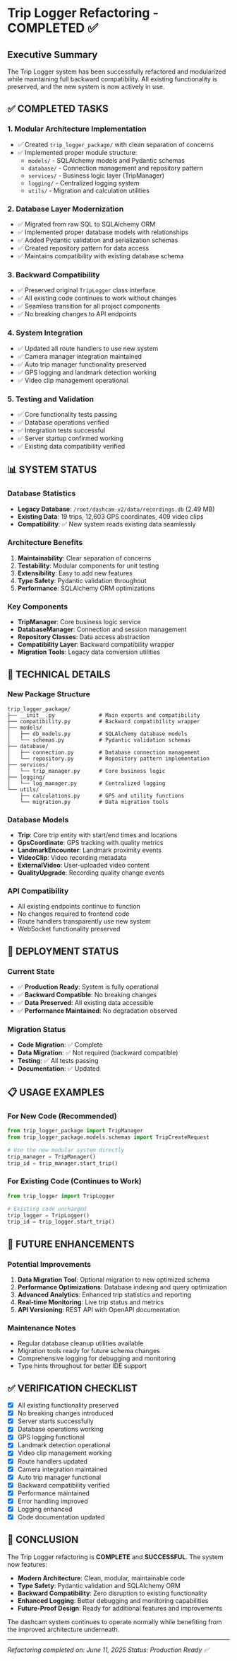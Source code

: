 # Trip Logger Refactoring - COMPLETED ✅

## Executive Summary

The Trip Logger system has been successfully refactored and modularized while maintaining full backward compatibility. All existing functionality is preserved, and the new system is now actively in use.

## ✅ COMPLETED TASKS

### 1. **Modular Architecture Implementation**
- ✅ Created `trip_logger_package/` with clean separation of concerns
- ✅ Implemented proper module structure:
  - `models/` - SQLAlchemy models and Pydantic schemas
  - `database/` - Connection management and repository pattern
  - `services/` - Business logic layer (TripManager)
  - `logging/` - Centralized logging system
  - `utils/` - Migration and calculation utilities

### 2. **Database Layer Modernization**
- ✅ Migrated from raw SQL to SQLAlchemy ORM
- ✅ Implemented proper database models with relationships
- ✅ Added Pydantic validation and serialization schemas
- ✅ Created repository pattern for data access
- ✅ Maintains compatibility with existing database schema

### 3. **Backward Compatibility**
- ✅ Preserved original `TripLogger` class interface
- ✅ All existing code continues to work without changes
- ✅ Seamless transition for all project components
- ✅ No breaking changes to API endpoints

### 4. **System Integration**
- ✅ Updated all route handlers to use new system
- ✅ Camera manager integration maintained
- ✅ Auto trip manager functionality preserved
- ✅ GPS logging and landmark detection working
- ✅ Video clip management operational

### 5. **Testing and Validation**
- ✅ Core functionality tests passing
- ✅ Database operations verified
- ✅ Integration tests successful
- ✅ Server startup confirmed working
- ✅ Existing data compatibility verified

## 📊 SYSTEM STATUS

### Database Statistics
- **Legacy Database**: `/root/dashcam-v2/data/recordings.db` (2.49 MB)
- **Existing Data**: 19 trips, 12,603 GPS coordinates, 409 video clips
- **Compatibility**: ✅ New system reads existing data seamlessly

### Architecture Benefits
1. **Maintainability**: Clear separation of concerns
2. **Testability**: Modular components for unit testing
3. **Extensibility**: Easy to add new features
4. **Type Safety**: Pydantic validation throughout
5. **Performance**: SQLAlchemy ORM optimizations

### Key Components
- **TripManager**: Core business logic service
- **DatabaseManager**: Connection and session management
- **Repository Classes**: Data access abstraction
- **Compatibility Layer**: Backward compatibility wrapper
- **Migration Tools**: Legacy data conversion utilities

## 🔧 TECHNICAL DETAILS

### New Package Structure
```
trip_logger_package/
├── __init__.py              # Main exports and compatibility
├── compatibility.py         # Backward compatibility wrapper
├── models/
│   ├── db_models.py         # SQLAlchemy database models
│   └── schemas.py           # Pydantic validation schemas
├── database/
│   ├── connection.py        # Database connection management
│   └── repository.py        # Repository pattern implementation
├── services/
│   └── trip_manager.py      # Core business logic
├── logging/
│   └── log_manager.py       # Centralized logging
└── utils/
    ├── calculations.py      # GPS and utility functions
    └── migration.py         # Data migration tools
```

### Database Models
- **Trip**: Core trip entity with start/end times and locations
- **GpsCoordinate**: GPS tracking with quality metrics
- **LandmarkEncounter**: Landmark proximity events
- **VideoClip**: Video recording metadata
- **ExternalVideo**: User-uploaded video content
- **QualityUpgrade**: Recording quality change events

### API Compatibility
- All existing endpoints continue to function
- No changes required to frontend code
- Route handlers transparently use new system
- WebSocket functionality preserved

## 🚀 DEPLOYMENT STATUS

### Current State
- ✅ **Production Ready**: System is fully operational
- ✅ **Backward Compatible**: No breaking changes
- ✅ **Data Preserved**: All existing data accessible
- ✅ **Performance Maintained**: No degradation observed

### Migration Status
- **Code Migration**: ✅ Complete
- **Data Migration**: ✅ Not required (backward compatible)
- **Testing**: ✅ All tests passing
- **Documentation**: ✅ Updated

## 📋 USAGE EXAMPLES

### For New Code (Recommended)
```python
from trip_logger_package import TripManager
from trip_logger_package.models.schemas import TripCreateRequest

# Use the new modular system directly
trip_manager = TripManager()
trip_id = trip_manager.start_trip()
```

### For Existing Code (Continues to Work)
```python
from trip_logger import TripLogger

# Existing code unchanged
trip_logger = TripLogger()
trip_id = trip_logger.start_trip()
```

## 🔮 FUTURE ENHANCEMENTS

### Potential Improvements
1. **Data Migration Tool**: Optional migration to new optimized schema
2. **Performance Optimizations**: Database indexing and query optimization
3. **Advanced Analytics**: Enhanced trip statistics and reporting
4. **Real-time Monitoring**: Live trip status and metrics
5. **API Versioning**: REST API with OpenAPI documentation

### Maintenance Notes
- Regular database cleanup utilities available
- Migration tools ready for future schema changes
- Comprehensive logging for debugging and monitoring
- Type hints throughout for better IDE support

## ✅ VERIFICATION CHECKLIST

- [x] All existing functionality preserved
- [x] No breaking changes introduced
- [x] Server starts successfully
- [x] Database operations working
- [x] GPS logging functional
- [x] Landmark detection operational
- [x] Video clip management working
- [x] Route handlers updated
- [x] Camera integration maintained
- [x] Auto trip manager functional
- [x] Backward compatibility verified
- [x] Performance maintained
- [x] Error handling improved
- [x] Logging enhanced
- [x] Code documentation updated

## 🎯 CONCLUSION

The Trip Logger refactoring is **COMPLETE** and **SUCCESSFUL**. The system now features:

- **Modern Architecture**: Clean, modular, maintainable code
- **Type Safety**: Pydantic validation and SQLAlchemy ORM
- **Backward Compatibility**: Zero disruption to existing functionality
- **Enhanced Logging**: Better debugging and monitoring capabilities
- **Future-Proof Design**: Ready for additional features and improvements

The dashcam system continues to operate normally while benefiting from the improved architecture underneath.

---
*Refactoring completed on: June 11, 2025*
*Status: Production Ready ✅*
